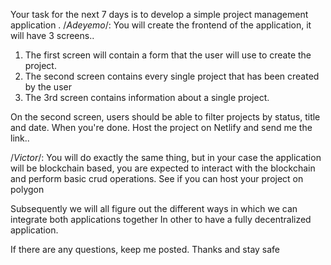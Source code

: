 Your task for the next 7 days is to develop a simple project management application .
/*Adeyemo*/: 
  You will create the frontend of the application, it will have 3 screens..
  1. The first screen will contain a form that the user will use to create the project. 
  2. The second screen contains every single project that has been created by the user
  3. The 3rd screen contains information about a single project. 

On the second screen, users should be able to filter projects by status, title and date.
When you're done. Host the project on Netlify and send me the link..


/*Victor*/: 
  You will do exactly the same thing, but in your case the application will be blockchain based, you are 
   expected to interact with the blockchain and perform basic crud operations. See if you can host your project on polygon

Subsequently we will all figure out the different ways in which we can integrate both applications together 
In other to have a fully decentralized application.

If there are any questions, keep me posted. Thanks and stay safe
